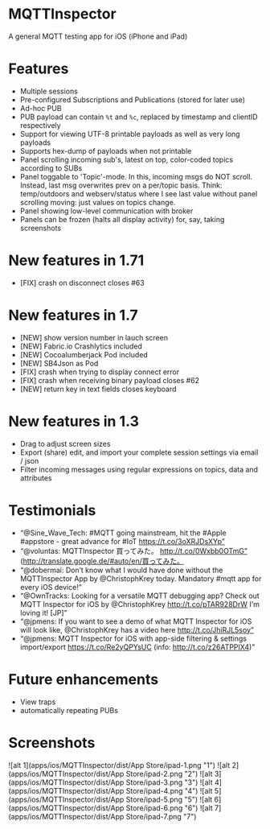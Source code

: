 MQTTInspector
=============

A general MQTT testing app for iOS (iPhone and iPad)

# Features 
* Multiple sessions
* Pre-configured Subscriptions and Publications (stored for later use)
* Ad-hoc PUB
* PUB payload can contain `%t` and `%c`, replaced by timestamp and clientID respectively
* Support for viewing UTF-8 printable payloads as well as very long payloads
* Supports hex-dump of payloads when not printable
* Panel scrolling incoming sub's, latest on top, color-coded topics according to SUBs
* Panel toggable to 'Topic'-mode. In this, incoming msgs do NOT scroll. Instead, last msg overwrites prev on a per/topic basis. Think: temp/outdoors and webserv/status where I see last value without panel scrolling moving: just values on topics change.
* Panel showing low-level communication with broker
* Panels can be frozen (halts all display activity) for, say, taking screenshots

# New features in 1.71
* [FIX] crash on disconnect closes #63

# New features in 1.7
* [NEW] show version number in lauch screen
* [NEW] Fabric.io Crashlytics included
* [NEW] Cocoalumberjack Pod included
* [NEW] SB4Json as Pod
* [FIX] crash when trying to display connect error
* [FIX] crash when receiving binary payload closes #62
* [NEW] return key in text fields closes keyboard

# New features in 1.3
* Drag to adjust screen sizes
* Export (share) edit, and import your complete session settings via email / json
* Filter incoming messages using regular expressions on topics, data and attributes

# Testimonials

* “@Sine_Wave_Tech: #MQTT going mainstream, hit the #Apple #appstore - great advance for #IoT https://t.co/3oXRJDsXYp”
* “@voluntas: MQTTInspector 買ってみた。 http://t.co/0Wxbb0OTmG” (http://translate.google.de/#auto/en/買ってみた。
* “@dobermai: Don’t know what I would have done without the MQTTInspector App by @ChristophKrey today. Mandatory #mqtt app for every iOS device!”
* “@OwnTracks: Looking for a versatile MQTT debugging app? Check out MQTT Inspector for iOS by @ChristophKrey http://t.co/pTAR928DrW I'm loving it! [JP]”
* “@jpmens: If you want to see a demo of what MQTT Inspector for iOS will look like, @ChristophKrey has a video here http://t.co/JhiRJL5soy”
* “@jpmens: MQTT Inspector for iOS with app-side filtering & settings import/export https://t.co/Re2yQPYsUC (info: http://t.co/z26ATPPIX4)”

# Future enhancements
* View traps
* automatically repeating PUBs

# Screenshots

![alt 1](apps/ios/MQTTInspector/dist/App Store/ipad-1.png "1")
![alt 2](apps/ios/MQTTInspector/dist/App Store/ipad-2.png "2")
![alt 3](apps/ios/MQTTInspector/dist/App Store/ipad-3.png "3")
![alt 4](apps/ios/MQTTInspector/dist/App Store/ipad-4.png "4")
![alt 5](apps/ios/MQTTInspector/dist/App Store/ipad-5.png "5")
![alt 6](apps/ios/MQTTInspector/dist/App Store/ipad-6.png "6")
![alt 7](apps/ios/MQTTInspector/dist/App Store/ipad-7.png "7")


